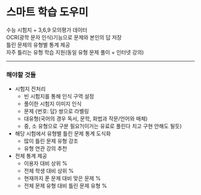 # 스마트 학습 도우미

수능 시험지 + 3,6,9 모의평가 데이터<br>
OCR(광학 문자 인식)기능으로 문제와 본인의 답 저장<br>
틀린 문제의 유형별 통계 제공<br>
자주 틀리는 유형 학습 지원(동일 유형 문제 풀이 + 인터넷 강의)

<hr>

### 해야할 것들

- 시험지 전처리
    - 빈 시험지를 통해 인식 구역 설정
    - 풀이한 시험지 이미지 인식
    - 문제 {번호: 답} 쌍으로 라벨링
    - 대유형(국어의 경우 독서, 문학, 화법과 작문/언어와 매체)
    - 중, 소 유형으로 구분 필요?(이거는 유료로 풀린다 치고 구현 안해도 될듯)
- 해당 시험에서 유형별 틀린 문제 통계 도식화
    - 많이 틀린 문제 유형 강조
    - 유형 연관 강의 추천 
- 전체 통계 제공
    - 이용자 대비 상위 %
    - 전체 학생 대비 상위 %
    - 현재까지 푼 문제 대비 맞은 문제 %
    - 전체 문제 유형 대비 틀린 문제 유형 %
